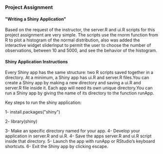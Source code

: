 ### Project Assignment
#### "Writing a Shiny Application"

Based on the request of the instructor, the server.R and ui.R scripts for this project assignment are very simple. The scripts use the rnorm function from R to plot a histogram of the normal distribution, also was added the interactive widget sliderInput to permit the user to choose the number of observations, between 10 and 5000, and see the behavior of the histogram.

#### Shiny Application Instructions

Every Shiny app has the same structure: two R scripts saved together in a directory. At a minimum, a Shiny app has ui.R and server.R files.You can create a Shiny app by making a new directory and saving a ui.R and server.R file inside it. Each app will need its own unique directory.You can run a Shiny app by giving the name of its directory to the function runApp. 

Key steps to run the  shiny application:

 1- install.packages("shiny")   
 
 2- library(shiny)   
 
 3- Make an specific directory named for your app.
 4- Develop your application in server.R and ui.R.
 4- Save the apps server.R and ui.R script inside that directory.
 5- Launch the app with runApp or RStudio’s keyboard shortcuts.
 6- Exit the Shiny app by clicking escape.
 


